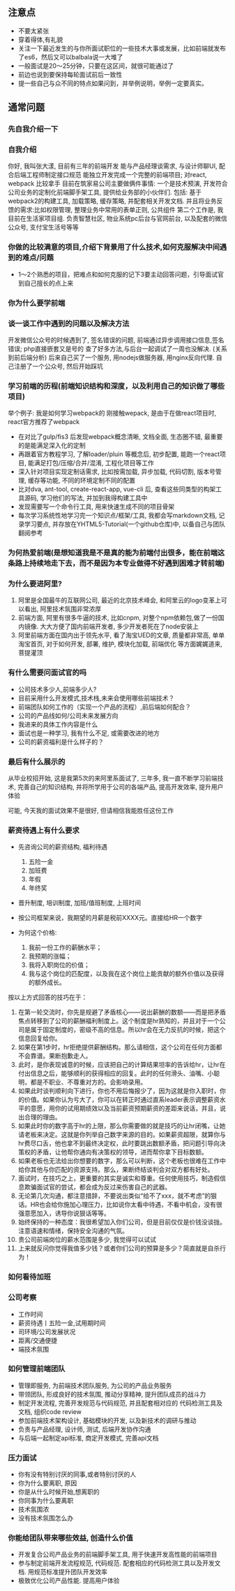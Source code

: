 ## 注意点

* 不要太紧张
* 穿着得体,有礼貌
* 关注一下最近发生的与你所面试职位的一些技术大事或发展，比如前端就发布了es6，然后又可以balbala说一大堆了
* 一般面试是20～25分钟，只要在这区间，就很可能通过了
* 前边也说到要保持每轮面试前后一致性
* 提一些自己与众不同的特点如果问到，并举例说明，举例一定要真实。

## 通常问题

### 先自我介绍一下

### 自我介绍  
你好, 我叫张大漾, 目前有三年的前端开发
能与产品经理谈需求, 与设计师聊UI, 配合后端工程师制定接口规范
能独立开发完成一个完整的前端项目; 对react, webpack 比较拿手
目前在筑家易公司主要做俩件事情:
一个是技术预演, 开发符合公司业务的定制化前端脚手架工具, 提供给业务部的小伙伴们. 
包括: 基于webpack2的构建工具, 加载策略, 缓存策略, 并配套相关开发文档. 
并且将业务反馈的需求:比如权限管理, 整理业务中常用的表单正则, 公共组件
第二个工作是, 我目前在生活家项目组. 负责智慧社区, 物业系统pc后台与官网前台, 
以及配套的微信公众号, 支付宝生活号等等

### 你做的比较满意的项目,介绍下背景用了什么技术,如何克服解决中间遇到的难点/问题    

* 1～2个熟悉的项目，把难点和如何克服的记下3要主动回答问题，引导面试官到自己擅长的点上来

### 你为什么要学前端

### 谈一谈工作中遇到的问题以及解决方法

开发微信公众号的时候遇到了, 签名错误的问题, 前端通过异步调用接口信息,签名错误; php直接嵌套又是号的
查了好多方法,与后台一起调试了一周也没解决. (关系到前后端分析)
后来自己买了一个服务, 用nodejs做服务器, 用nginx反向代理. 自己注册了一个公众号, 然后开始踩坑

### 学习前端的历程(前端知识结构和深度，以及利用自己的知识做了哪些项目)

举个例子: 我是如何学习webpack的
刚接触wepack, 是由于在做react项目时, react官方推荐了webpack

* 在对比了gulp/fis3 后发现webpack概念清晰, 文档全面, 生态圈不错, 最重要的是能满足深入化的定制
* 再跟着官方教程学习, 了解loader/pluin 等概念后, 初步配置, 能跑一个react项目, 能满足打包/压缩/合并/混淆, 工程化项目等工作
* 深入针对项目实现定制话需求, 比如按需加载, 异步加载, 代码切割, 版本号管理, 缓存等功能, 不同的环境定制不同的配置
* 比对dva, ant-tool, create-react-app, vue-cli 后, 查看这些同类型的构架工具源码, 学习他们的写法, 并加到我得构建工具中
* 发现需要写一个命令行工具, 用来快速生成不同的项目骨架
* 每次学习系统性地学习完一个知识点/框架/工具, 我都会写markdown文档, 记录学习要点, 并存放在YHTML5-Tutorial(一个github仓库)中, 以备自己与团队翻阅参考

### 为何热爱前端(是想知道我是不是真的能为前端付出很多，能在前端这条路上持续地走下去，而不是因为本专业做得不好遇到困难才转前端)

### 为什么要进阿里? 

1. 阿里是全国最牛的互联网公司, 最近的北京技术峰会, 和阿里云的logo变革上可以看出, 阿里技术氛围非常浓厚
2. 前端方面, 阿里有很多牛逼的技术, 比如cnpm, 对整个npm依赖包,做了一份国内镜像. 大大方便了国内前端开发者, 多少开发者死在了node安装上
3. 阿里前端方面在国内出于领先水平, 看了淘宝UED的文章, 质量都非常高, 单单淘宝首页, 对于如何开发, 部署, 维护, 模块化加载, 前端优化 等方面娓娓道来, 菩提灌顶


### 有什么需要问面试官的吗

* 公司技术多少人,前端多少人?
* 目前采用什么开发模式,技术栈,未来会使用哪些前端技术？
* 前端团队如何工作的（实现一个产品的流程）,前后端如何配合？
* 公司的产品线如何/公司未来发展方向
* 我进来的具体工作内容是什么
* 面试也是一种学习, 我有什么不足, 或需要改进的地方
* 公司的薪资福利是什么样子的？

### 最后有什么展示的

从毕业校招开始, 这是我第5次的来阿里系面试了, 
三年多, 我一直不断学习前端技术, 完善自己的知识结构, 
并将所学用于公司的各端产品, 提高开发效率, 提升用户体验

可能, 今天我的面试效果不是很好, 但请相信我能胜任这份工作

### 薪资待遇上有什么要求

* 先咨询公司的薪资结构, 福利待遇
    1. 五险一金
    2. 加班费
    3. 年假
    4. 年终奖
  
* 晋升制度, 培训制度, 加班/值班制度, 上班时间
* 按公司框架来说，我期望的月薪是税前XXXX元。直接给HR一个数字
* 为何这个价格: 
    1. 我前一份工作的薪酬水平；
    2. 我预期的涨幅；
    3. 我将入职岗位的价值；
    4. 我与这个岗位的匹配度，以及我在这个岗位上能贡献的额外价值以及获得的额外成长。

按以上方式回答的技巧在于：
1. 在第一轮交流时，你先是规避了矛盾核心——说出薪酬的数额——而是把矛盾焦点转移到了公司的薪酬福利制度上。这个制度是hr熟知的，并且对于一个公司是属于固定制度的，密级不高的信息。所以hr会在无力反抗的时候，把这个信息回复给你。
2. 如果在第1步时，hr拒绝提供薪酬结构。那么请相信，这个公司在任何方面都不会靠谱。果断抱歉走人。
3. 此时，是你表现诚意的时候，应该把自己的计算结果坦率的告诉给hr，让hr在付出信息之后，能够顺利的获得相应的回复。此时的任何滑头、油嘴、小聪明，都是不职业、不尊重对方的。会影响录用。
4. 如果此时谈判顺利向下进行，你也不用后悔报少了，因为这就是你入职时，你的价值。如果你认为亏大了，你可以在转正时通过直系leader表示调整薪资水平的意愿，用你的试用期绩效以及当前薪资预期薪资的差距来说话，并且，说出合理的理由。
5. 如果此时你的数字高于hr的上限，那么你需要做的就是技巧的让hr闭嘴，让她请老板来决定。这就是你列举自己数字来源的目的。如果薪资超限，就算你与hr费尽口舌，他也拿不到最终决定权，此时要跳出数额矛盾，把问题引导向决策权的矛盾，让他帮你通向有决策权的领导，进而帮你拿下目标数额。
6. 如果老板也无法给出你想要的数字，那么可以判断，这个老板也很难在工作中给你其他与你匹配的资源支持。那么，果断终结谈判会对双方都有好处。
7. 面试时，在技巧之上，更重要的其实是诚实和尊重。任何使用技巧，制造假信息欺骗面试官的尝试，都会成为反过来伤害自己的武器。
8. 无论第几次沟通，都注意措辞，不要说出类似“给不了xxx，就不考虑”的狠话。HR也会给你施加心理压力，比如说你太看中待遇，不看中机会，没有很强意愿加入，诱导你说狠话等等。 
9. 始终保持的一种态度：我很希望加入你们公司，但是目前仅仅是价钱没谈拢。注意语速和情绪，保持安全沟通的气氛。 
10. 贵公司前端岗位的薪水范围是多少, 我觉得可以试试
11. 上来就反问你觉得我值多少钱？或者你们公司的预算是多少？简直就是自杀行为！

### 如何看待加班

### 公司考察

* 工作时间
* 薪资待遇丨五险一金,试用期时间
* 司环境/公司发展状况
* 距离/交通便捷
* 端技术氛围

### 如何管理前端团队

* 管理即服务, 为前端技术团队服务, 为公司的产品业务服务
* 带领团队, 形成良好的技术氛围, 推动分享精神, 提升团队成员的战斗力
* 制定开发流程, 完善开发规范与代码规范, 并且配套相对应的 代码检测工具及文档, 组织code review
* 参加前端技术架构设计, 基础模块的开发, 以及新技术的调研与推动
* 负责与产品经理, 设计师, 测试, 后端开发协作沟通
* 与后端一起制定api标准, 商定开发模式, 完善api文档

### 压力面试

* 你有没有特别讨厌的同事,或者特别讨厌的人
* 你为什么要离职, 原因
* 你是从什么时候开始,想离职的
* 你同事为什么要离职
* 技术氛围浓 
* 没有技术氛围怎么办

### 你能给团队带来哪些效益, 创造什么价值

* 开发复合公司产品业务的前端脚手架工具, 用于快速开发高性能的前端项目
* 参与制定前端开发流程规范, 代码规范. 配套相应的代码检测工具以及开发文档. 用规范标准提升团队开发效率
* 极致优化公司产品性能. 提高用户体验

